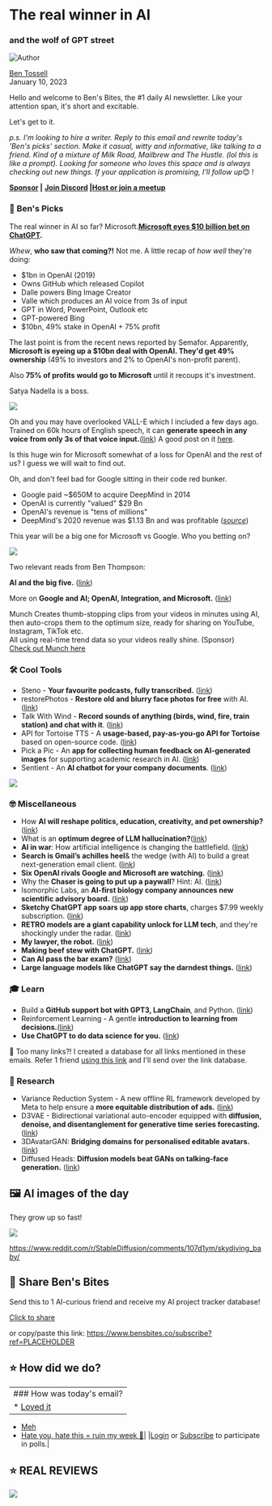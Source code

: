# The real winner in AI

### and the wolf of GPT street

![Author](https://media.beehiiv.com/cdn-cgi/image/fit=scale-down,format=auto,onerror=redirect,quality=80/uploads/user/profile_picture/fc858b4d-39e3-4be1-abf4-2b55504e21a2/thumb_uJ4UYake_400x400.jpg)

[Ben Tossell](https://www.twitter.com/bentossell)\
January 10, 2023

Hello and welcome to Ben's Bites, the #1 daily AI newsletter. Like your attention span, it's short and excitable.

Let's get to it.

*p.s. I'm looking to hire a writer. Reply to this email and rewrite today's 'Ben's picks' section. Make it casual, witty and informative, like talking to a friend. Kind of a mixture of Milk Road, Mailbrew and The Hustle. (lol this is like a prompt). Looking for someone who loves this space and is always checking out new things. If your application is promising, I'll follow up*😊 !

**[Sponsor](https://sponsor.bensbites.co/) |** **[Join Discord](https://discord.gg/qd92NKjDdE) |**[**Host or join a meetup**](https://meetups.bensbites.co/)

### **🤌 Ben's Picks**

The real winner in AI so far? Microsoft.**[Microsoft eyes $10 billion bet on ChatGPT](https://www.semafor.com/article/01/09/2023/microsoft-eyes-10-billion-bet-on-chatgpt).**

*Whew*, **who saw that coming?!** Not me. A little recap of *how well* they're doing:

- $1bn in OpenAI (2019)
- Owns GitHub which released Copilot
- Dalle powers Bing Image Creator
- Valle which produces an AI voice from 3s of input
- GPT in Word, PowerPoint, Outlook etc
- GPT-powered Bing
- $10bn, 49% stake in OpenAI + 75% profit

The last point is from the recent news reported by Semafor. Apparently, **Microsoft is eyeing up a $10bn deal with OpenAI. They'd get 49% ownership** (49% to investors and 2% to OpenAI's non-profit parent).

Also **75% of profits would go to Microsoft** until it recoups it's investment.

Satya Nadella is a boss.

![](https://media.beehiiv.com/cdn-cgi/image/fit=scale-down,format=auto,onerror=redirect,quality=80/uploads/asset/file/50d4a0ca-8918-49d9-9e3a-738b4bd39043/Group_11.png)

Oh and you may have overlooked VALL-E which I included a few days ago. Trained on 60k hours of English speech, it can **generate speech in any voice from only 3s of that voice input.**([link](https://valle-demo.github.io/)) A good post on it [here](https://mpost.io/vall-e-microsofts-new-zero-shot-text-to-speech-model-can-duplicate-everyones-voice-in-three-seconds/).

Is this huge win for Microsoft somewhat of a loss for OpenAI and the rest of us? I guess we will wait to find out.

Oh, and don't feel bad for Google sitting in their code red bunker.

- Google paid ~$650M to acquire DeepMind in 2014
- OpenAI is currently "valued" $29 Bn
- OpenAI's revenue is "tens of millions"
- DeepMind's 2020 revenue was $1.13 Bn and was profitable (*[source](https://twitter.com/borrowed_ideas/status/1612643554337390594)*)

This year will be a big one for Microsoft vs Google. Who you betting on?

![](https://media.beehiiv.com/cdn-cgi/image/fit=scale-down,format=auto,onerror=redirect,quality=80/uploads/asset/file/0056cff3-f917-464b-9013-b94b08f9124e/ajg4c.jpg)

Two relevant reads from Ben Thompson:

**AI and the big five.** ([<u>link</u>](https://stratechery.com/2023/ai-and-the-big-five/))

More on **Google and AI; OpenAI, Integration, and Microsoft.** ([link](https://stratechery.com/2023/more-on-google-and-ai-openai-integration-and-microsoft/))

Munch Creates thumb-stopping clips from your videos in minutes using AI, then auto-crops them to the optimum size, ready for sharing on YouTube, Instagram, TikTok etc.\
All using real-time trend data so your videos really shine. (Sponsor)\
[Check out Munch here](http://www.getmunch.com/?utm_source=newsletter\&utm_medium=email\&utm_campaign=bensbites)

### **🛠️ Cool Tools**

- Steno - **Your favourite podcasts, fully transcribed.** ([<u>link</u>](https://steno.ai/))
- restorePhotos - **Restore old and blurry face photos for free** with AI. ([<u>link</u>](https://www.restorephotos.io/))
- Talk With Wind - **Record sounds of anything (birds, wind, fire, train station) and chat with it**. ([<u>link</u>](https://huggingface.co/spaces/team7/talk_with_wind))
- API for Tortoise TTS - A **usage-based, pay-as-you-go API for Tortoise** based on open-source code. ([<u>link</u>](https://github.com/metavoicexyz/tortoise-tts-modal-api))
- Pick a Pic - An **app for collecting human feedback on AI-generated images** for supporting academic research in AI. ([<u>link</u>](https://pickapic.io/))
- Sentient - An **AI chatbot for your company documents**. ([link](http://trysentient.com/))

![](https://media.beehiiv.com/cdn-cgi/image/fit=scale-down,format=auto,onerror=redirect,quality=80/uploads/asset/file/1fab70cc-d299-4117-98c9-3a9a2cc5b64a/ezgif.com-gif-maker__44_.gif)

### **🤓 Miscellaneous**

- How **AI will reshape politics, education, creativity, and pet ownership?** ([<u>link</u>](https://www.chinatalk.media/p/tyler-cowen-on-ai))
- What is an **optimum degree of LLM hallucination?**([<u>link</u>](https://marginalrevolution.com/marginalrevolution/2023/01/what-is-the-optimum-degree-of-llm-hallucination.html))
- **AI in war**: How artificial intelligence is changing the battlefield. ([<u>link</u>](https://the-decoder.com/ai-in-war-how-artificial-intelligence-is-changing-the-battlefield/))
- **Search is Gmail’s achilles heel**& the wedge (with AI) to build a great next-generation email client. ([<u>link</u>](https://twitter.com/lessin/status/1612497622581010432))
- **Six OpenAI rivals Google and Microsoft are watching.** ([<u>link</u>](https://www.theinformation.com/articles/six-openai-rivals-google-and-microsoft-are-watching))
- Why the **Chaser is going to put up a paywall**? Hint: AI. ([<u>link</u>](https://chaser.com.au/uncategorized/why-the-chaser-is-going-to-put-up-a-paywall/))
- Isomorphic Labs, an **AI-first biology company announces new scientific advisory board.** ([<u>link</u>](https://www.isomorphiclabs.com/articles/isomorphic-labs-announces-new-scientific-advisory-board))
- **Sketchy ChatGPT app soars up app store charts**, charges $7.99 weekly subscription. ([<u>link</u>](https://www.macrumors.com/2023/01/09/chatgpt-app-store-apps/))
- **RETRO models are a giant capability unlock for LLM tech**, and they're shockingly under the radar. ([<u>link</u>](https://twitter.com/danlovesproofs/status/1612224161916780544))
- **My lawyer, the robot.** ([<u>link</u>](https://www.politico.com/newsletters/digital-future-daily/2023/01/09/my-lawyer-the-robot-00077085))
- **Making beef stew with ChatGPT.** ([<u>link</u>](https://jeffsandquist.com/2023/01/09/making-beef-stew-with-chatgpt/))
- **Can AI pass the bar exam?** ([<u>link</u>](https://matthewminer.name/blog/can-ai-pass-the-bar-exam))
- **Large language models like ChatGPT say the darndest things.** ([<u>link</u>](https://garymarcus.substack.com/p/large-language-models-like-chatgpt))

### **🎓 Learn**

- Build a **GitHub support bot with GPT3, LangChain**, and Python. ([<u>link</u>](https://dagster.io/blog/chatgpt-langchain))
- Reinforcement Learning - A gentle **introduction to learning from decisions.**([<u>link</u>](https://mlu-explain.github.io/reinforcement-learning/))
- **Use ChatGPT to do data science for you.** ([<u>link</u>](https://buildspace.so/notes/chatgpt-data-science))

👋 Too many links?! I created a database for all links mentioned in these emails. Refer 1 friend [using this link](https://www.bensbites.co/subscribe?ref=PLACEHOLDER) and I'll send over the link database.

### **🔬 Research**

- Variance Reduction System - A new offline RL framework developed by Meta to help ensure a **more equitable distribution of ads.** ([<u>link</u>](https://ai.facebook.com/blog/advertising-fairness-variance-reduction-system-vrs/))
- D3VAE - Bidirectional variational auto-encoder equipped with **diffusion, denoise, and disentanglement for generative time series forecasting.**([<u>link</u>](https://arxiv.org/abs/2301.03028))
- 3DAvatarGAN: **Bridging domains for personalised editable avatars.** ([<u>link</u>](https://arxiv.org/abs/2301.02700))
- Diffused Heads: **Diffusion models beat GANs on talking-face generation.** ([<u>link</u>](https://arxiv.org/abs/2301.03396))

## **🖼 AI images of the day**

They grow up so fast!

![](https://media.beehiiv.com/cdn-cgi/image/fit=scale-down,format=auto,onerror=redirect,quality=80/uploads/asset/file/ea9dd545-39b9-4219-8c36-1274d07821ba/iiq4azz8x1ba1.jpg)

<https://www.reddit.com/r/StableDiffusion/comments/107d1ym/skydiving_baby/>

## **🤗 Share Ben's Bites**

Send this to 1 AI-curious friend and receive my AI project tracker database!

[Click to share](https://www.bensbites.co/subscribe?ref=PLACEHOLDER)

or copy/paste this link: https://www.bensbites.co/subscribe?ref=PLACEHOLDER

## **⭐️ How did we do?**

||
|:---|
|### How was today's email?|
|\* [Loved it](https://www.bensbites.co/login)

- [Meh](https://www.bensbites.co/login)
- [Hate you, hate this = ruin my week 🥹](https://www.bensbites.co/login)|
  |[Login](https://www.bensbites.co/login) or [Subscribe](https://www.bensbites.co/subscribe) to participate in polls.|

## **⭐️ REAL** REVIEWS

![](https://media.beehiiv.com/cdn-cgi/image/fit=scale-down,format=auto,onerror=redirect,quality=80/uploads/asset/file/c8a91ecd-5477-493e-bb9d-9ed8f04bde24/Screenshot_2022-12-13_at_14.55.58.png)
